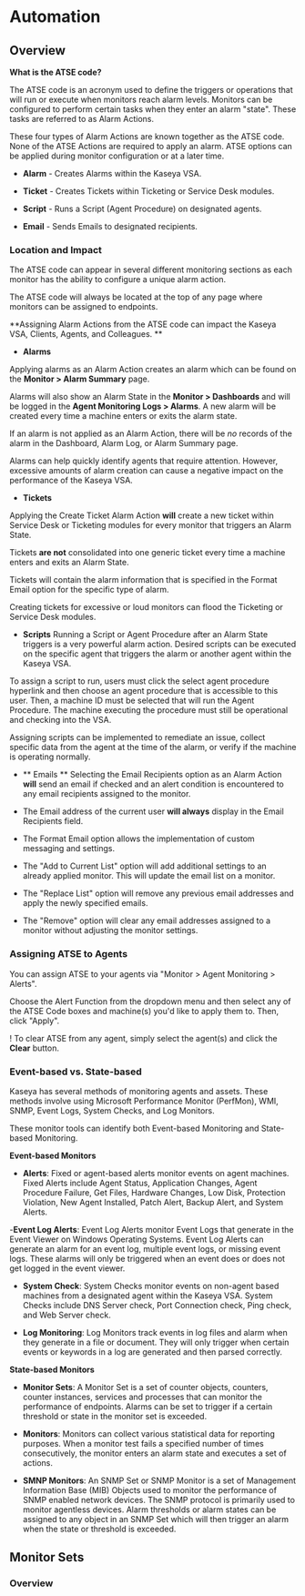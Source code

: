 # Automation #

## Overview ##

**What is the ATSE code?**

The ATSE code is an acronym used to define the triggers or operations that will run or execute when monitors reach alarm levels. Monitors can be configured to perform certain tasks when they enter an alarm "state". These tasks are referred to as Alarm Actions.  

These four types of Alarm Actions are known together as the ATSE code. None of the ATSE Actions are required to apply an alarm. ATSE options can be applied during monitor configuration or at a later time. 

- **Alarm** - Creates Alarms within the Kaseya VSA.

- **Ticket** - Creates Tickets within Ticketing or Service Desk modules.

- **Script** - Runs a Script (Agent Procedure) on designated agents.

- **Email** - Sends Emails to designated recipients.

### Location and Impact 

The ATSE code can appear in several different monitoring sections as each monitor has the ability to configure a unique alarm action.

The ATSE code will always be located at the top of any page where monitors can be assigned to endpoints.

**Assigning Alarm Actions from the ATSE code can impact the Kaseya VSA, Clients, Agents, and Colleagues. **

- **Alarms**

Applying alarms as an Alarm Action creates an alarm which can be found on the **Monitor > Alarm Summary** page.

Alarms will also show an Alarm State in the **Monitor > Dashboards** and will be logged in the **Agent Monitoring Logs > Alarms**. A new alarm will be created every time a machine enters or exits the alarm state.

If an alarm is not applied as an Alarm Action, there will be *no* records of the alarm in the Dashboard, Alarm Log, or Alarm Summary page.

Alarms can help quickly identify agents that require attention. However, excessive amounts of alarm creation can cause a negative impact on the performance of the Kaseya VSA.

- **Tickets** 

Applying the Create Ticket Alarm Action __will__ create a new ticket within Service Desk or Ticketing modules for every monitor that triggers an Alarm State.

Tickets __are not__ consolidated into one generic ticket every time a machine enters and exits an Alarm State.

Tickets will contain the alarm information that is specified in the Format Email option for the specific type of alarm.

Creating tickets for excessive or loud monitors can flood the Ticketing or Service Desk modules.

- **Scripts** 
Running a Script or Agent Procedure after an Alarm State triggers is a very powerful alarm action. Desired scripts can be executed on the specific agent that triggers the alarm or another agent within the Kaseya VSA.

To assign a script to run, users must click the select agent procedure hyperlink and then choose an agent procedure that is accessible to this user. Then, a machine ID must be selected that will run the Agent Procedure. The machine executing the procedure must still be operational and checking into the VSA.

Assigning scripts can be implemented to remediate an issue, collect specific data from the agent at the time of the alarm, or verify if the machine is operating normally.

- ** Emails **
Selecting the Email Recipients option as an Alarm Action __will__ send an email if checked and an alert condition is encountered to any email recipients assigned to the monitor.

- The Email address of the current user __will always__ display in the Email Recipients field.
- The Format Email option allows the implementation of custom messaging and settings. 
- The "Add to Current List" option will add additional settings to an already applied monitor. This will update the email list on a monitor.
- The "Replace List" option will remove any previous email addresses and apply the newly specified emails.
- The "Remove" option will clear any email addresses assigned to a monitor without adjusting the monitor settings.

### Assigning ATSE to Agents 

You can assign ATSE to your agents via "Monitor > Agent Monitoring > Alerts". 

Choose the Alert Function from the dropdown menu and then select any of the ATSE Code boxes and machine(s) you'd like to apply them to. Then, click "Apply".

! To clear ATSE from any agent, simply select the agent(s) and click the **Clear** button.

### Event-based vs. State-based 

Kaseya has several methods of monitoring agents and assets. These methods involve using Microsoft Performance Monitor (PerfMon), WMI, SNMP, Event Logs, System Checks, and Log Monitors. 

These monitor tools can identify both Event-based Monitoring and State-based Monitoring.

**Event-based Monitors**

- **Alerts**: Fixed or agent-based alerts monitor events on agent machines. Fixed Alerts include Agent Status, Application Changes, Agent Procedure Failure, Get Files, Hardware Changes, Low Disk, Protection Violation, New Agent Installed, Patch Alert, Backup Alert, and System Alerts.

-**Event Log Alerts**: Event Log Alerts monitor Event Logs that generate in the Event Viewer on Windows Operating Systems. Event Log Alerts can generate an alarm for an event log, multiple event logs, or missing event logs. These alarms will only be triggered when an event does or does not get logged in the event viewer.

- **System Check**: System Checks monitor events on non-agent based machines from a designated agent within the Kaseya VSA. System Checks include DNS Server check, Port Connection check, Ping check, and Web Server check.

- **Log Monitoring**: Log Monitors track events in log files and alarm when they generate in a file or document. They will only trigger when certain events or keywords in a log are generated and then parsed correctly.

**State-based Monitors**

- **Monitor Sets**: A Monitor Set is a set of counter objects, counters, counter instances, services and processes that can monitor the performance of endpoints. Alarms can be set to trigger if a certain threshold or state in the monitor set is exceeded.

- **Monitors**: Monitors can collect various statistical data for reporting purposes. When a monitor test fails a specified number of times consecutively, the monitor enters an alarm state and executes a set of actions.

- **SMNP Monitors**: An SNMP Set or SNMP Monitor is a set of Management Information Base (MIB) Objects used to monitor the performance of SNMP enabled network devices. The SNMP protocol is primarily used to monitor agentless devices. Alarm thresholds or alarm states can be assigned to any object in an SNMP Set which will then trigger an alarm when the state or threshold is exceeded.

## Monitor Sets

### Overview








